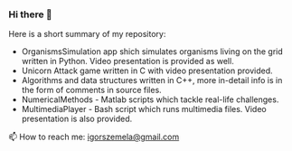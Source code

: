 ### Hi there 👋
Here is a short summary of my repository:
- OrganismsSimulation app shich simulates organisms living on the grid written in Python. Video presentation is provided as well.
- Unicorn Attack game written in C with video presentation provided.
- Algorithms and data structures written in C++, more in-detail info is in the form of comments in source files.
- NumericalMethods - Matlab scripts which tackle real-life challenges.
- MultimediaPlayer - Bash script which runs multimedia files. Video presentation is also provided.


📫 How to reach me: [igorszemela@gmail.com](igorszemela@gmail.com)
